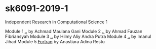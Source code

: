 # sk6091-2019-1
Independent Research in Computational Science 1

Module 1 [..](https://github.com/dudung/sk6091-2019-1/tree/master/20917009) by Achmad Maulana Gani
Module 2 [..](https://github.com/dudung/sk6091-2019-1/tree/master/20917015) by Ahmad Fauzan Fibriansyah
Module 3 [..](https://github.com/dudung/sk6091-2019-1/tree/master/20917303) by Hilmy Aliy Andra Putra
Module 4 [..](https://github.com/dudung/sk6091-2019-1/tree/master/20917304) by Imanul Jihad
Module 5 [Fortran](https://github.com/dudung/sk6091-2019-1/tree/master/20918005) by Anastiara Adina Restu 
